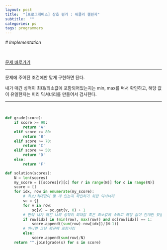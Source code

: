 ```yaml
---
layout: post
title:  "[프로그래머스] 상호 평가 : 위클리 챌린지"
subtitle:  ""
categories: ps
tags: programmers
---
```


*# Implementation*

<br>

[문제 바로가기](https://programmers.co.kr/learn/courses/30/lessons/83201)

---

문제에 주어진 조건에만 맞게 구현하면 된다.

내가 매긴 성적이 최대/최소값에 포함되어있는지는 min, max를 써서 확인하고, 해당 값이 유일한지는 미리 딕셔너리를 만들어서 검사한다.

---
<br>

```python
def grade(score):
    if score >= 90:
        return 'A'
    elif score >= 80:
        return 'B'
    elif score >= 70:
        return 'C'
    elif score >= 50:
        return 'D'
    else:
        return 'F'

def solution(scores):
    N = len(scores)
    my_score = [[scores[r][c] for r in range(N)] for c in range(N)]
    score = []
    for idx, row in enumerate(my_score):
        # 최소/최대값이 몇 개 있는지 확인하기 위한 딕셔너리
        sc = {}
        for v in row:
            sc[v] = sc.get(v, 0) + 1
        # 만약 내가 매긴 나의 성적이 최대값 혹은 최소값에 속하고 해당 값이 한개만 있을 때는 평균에서 제외
        if row[idx] in (min(row), max(row)) and sc[row[idx]] == 1:
            score.append((sum(row)-row[idx])/(N-1))
        # 아니면 그냥 평균에 포함시킴
        else:
            score.append(sum(row)/N)
    return "".join(grade(s) for s in score)
```
